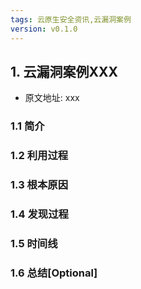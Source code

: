 ```yaml
---
tags: 云原生安全资讯,云漏洞案例
version: v0.1.0
---
```


## 1. 云漏洞案例XXX

* 原文地址: xxx

### 1.1 简介

### 1.2 利用过程

### 1.3 根本原因

### 1.4 发现过程

### 1.5 时间线

### 1.6 总结[Optional]

